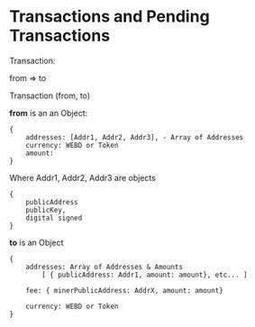 # Transactions and Pending Transactions

Transaction:

from => to

Transaction (from, to)

**from** is an an Object:

```
{
    addresses: [Addr1, Addr2, Addr3], - Array of Addresses 
    currency: WEBD or Token
    amount:
}
```

Where Addr1, Addr2, Addr3 are objects
```       
{
    publicAddress
    publicKey, 
    digital signed          
}
```        

**to** is an Object

```
{
    addresses: Array of Addresses & Amounts
        [ { publicAddress: Addr1, amount: amount}, etc... ]
        
    fee: { minerPublicAddress: AddrX, amount: amount}    
        
    currency: WEBD or Token    
}

```